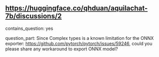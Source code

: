 ## https://huggingface.co/qhduan/aquilachat-7b/discussions/2

contains_question: yes

question_part: Since Complex types is a known limitation for the ONNX exporter: https://github.com/pytorch/pytorch/issues/59246, could you please share any workaround to export ONNX model?